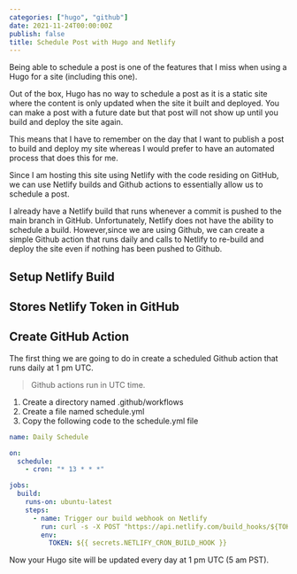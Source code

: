 ```yaml
---
categories: ["hugo", "github"]
date: 2021-11-24T00:00:00Z
publish: false
title: Schedule Post with Hugo and Netlify
---
```


Being able to schedule a post is one of the features that I miss when using a Hugo for a site (including this one).

Out of the box, Hugo has no way to schedule a post as it is a static site where the content is only updated when the site it built and deployed.  You can make a post with a future date but that post will not show up until you build and deploy the site again.  

This means that I have to remember on the day that I want to publish a post to build and deploy my site whereas I would prefer to have an automated process that does this for me.  

Since I am hosting this site using Netlify with the code residing on GitHub, we can use Netlify builds and Github actions to essentially allow us to schedule a post.

<!--more-->

I already have a Netlify build that runs whenever a commit is pushed to the main branch in GitHub.  Unfortunately, Netlify does not have the ability to schedule a build.  However,since we are using Github, we can create a simple Github action that runs daily and calls to Netlify to re-build and deploy the site even if nothing has been pushed to Github.

##  Setup Netlify Build

## Stores Netlify Token in GitHub

##  Create GitHub Action

The first thing we are going to do in create a scheduled Github action that runs daily at 1 pm UTC.

> Github actions run in UTC time.

1. Create a directory named .github/workflows
1. Create a file named schedule.yml
1.  Copy the following code to the schedule.yml file

```yml
name: Daily Schedule

on:
  schedule:
    - cron: "* 13 * * *"

jobs:
  build:
    runs-on: ubuntu-latest
    steps:
      - name: Trigger our build webhook on Netlify
        run: curl -s -X POST "https://api.netlify.com/build_hooks/${TOKEN}"
        env:
          TOKEN: ${{ secrets.NETLIFY_CRON_BUILD_HOOK }}
```

Now your Hugo site will be updated every day at 1 pm UTC (5 am PST).

